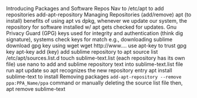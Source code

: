Introducing Packages and Software Repos
	Nav to /etc/apt to add repositories 
		add-apt-repository 
Managing Repositories (add/remove)
	apt (to install)
	benefits of using apt vs dpkg, whenever we update our system, the repository for software installed w/ apt gets checked for updates. 
	Gnu Privacy Guard (GPG) keys used for integrity and authentication (think dig signature), 
		systems check keys for match
	e.g., downloading sublime
		download gpg key using wget
			wget http://www....
		use apt-key to trust gpg key
			apt-key add (key)
		add sublime repository to apt source list
			/etc/apt/sources.list.d 
			touch sublime-text.list (each repository has its own file)
		use nano to add and sublime repository text into sublime-text.list file
		run apt update so apt recognizes the new repository entry
		apt install sublime-text to install
	Removing packages
	`add-apt-repository --remove ppa:PPA_Name/ppa` command
	or manually deleting the source list file 
	then,
	apt remove sublime-text
	